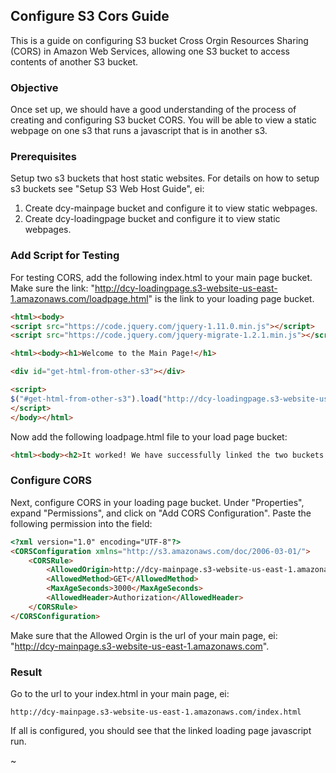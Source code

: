 ## Configure S3 Cors Guide
This is a guide on configuring S3 bucket Cross Orgin Resources Sharing (CORS) in Amazon Web Services, allowing one S3 bucket to access contents of another S3 bucket.

### Objective
Once set up, we should have a good understanding of the process of creating and configuring S3 bucket CORS. You will be able to view a static webpage on one s3 that runs a javascript that is in another s3.

### Prerequisites
Setup two s3 buckets that host static websites. For details on how to setup s3 buckets see "Setup S3 Web Host Guide", ei:

1. Create dcy-mainpage bucket and configure it to view static webpages.
2. Create dcy-loadingpage bucket and configure it to view static webpages.

### Add Script for Testing
For testing CORS, add the following index.html to your main page bucket. Make sure the link: "http://dcy-loadingpage.s3-website-us-east-1.amazonaws.com/loadpage.html" is the link to your loading page bucket.
```html
<html><body>
<script src="https://code.jquery.com/jquery-1.11.0.min.js"></script>
<script src="https://code.jquery.com/jquery-migrate-1.2.1.min.js"></script>

<html><body><h1>Welcome to the Main Page!</h1>

<div id="get-html-from-other-s3"></div>

<script>
$("#get-html-from-other-s3").load("http://dcy-loadingpage.s3-website-us-east-1.amazonaws.com/loadpage.html")
</script>
</body></html>
```
Now add the following loadpage.html file to your load page bucket:
```html
<html><body><h2>It worked! We have successfully linked the two buckets.</h2></body></html>
```

### Configure CORS
Next, configure CORS in your loading page bucket. Under "Properties", expand "Permissions", and click on "Add CORS Configuration". Paste the following permission into the field:
```html
<?xml version="1.0" encoding="UTF-8"?>
<CORSConfiguration xmlns="http://s3.amazonaws.com/doc/2006-03-01/">
    <CORSRule>
        <AllowedOrigin>http://dcy-mainpage.s3-website-us-east-1.amazonaws.com</AllowedOrigin>
        <AllowedMethod>GET</AllowedMethod>
        <MaxAgeSeconds>3000</MaxAgeSeconds>
        <AllowedHeader>Authorization</AllowedHeader>
    </CORSRule>
</CORSConfiguration>
```
Make sure that the Allowed Orgin is the url of your main page, ei: "http://dcy-mainpage.s3-website-us-east-1.amazonaws.com".

### Result
Go to the url to your index.html in your main page, ei: 
```
http://dcy-mainpage.s3-website-us-east-1.amazonaws.com/index.html
```
If all is configured, you should see that the linked loading page javascript run.

~